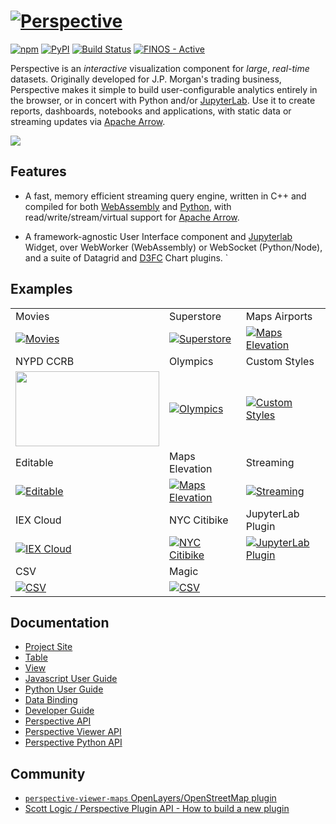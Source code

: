 # [![Perspective](https://perspective.finos.org/img/logo_inverted_tiny.png)](https://perspective.finos.org/)

[![npm](https://img.shields.io/npm/v/@finos/perspective.svg?style=flat)](https://www.npmjs.com/package/@finos/perspective)
[![PyPI](https://img.shields.io/pypi/v/perspective-python.svg?style=flat)](https://pypi.python.org/pypi/perspective-python)
[![Build Status](https://dev.azure.com/finosfoundation/perspective/_apis/build/status/finos.perspective?branchName=master)](https://dev.azure.com/finosfoundation/perspective/_build/latest?definitionId=1&branchName=master)
[![FINOS - Active](https://cdn.jsdelivr.net/gh/finos/contrib-toolbox@master/images/badge-active.svg)](https://finosfoundation.atlassian.net/wiki/display/FINOS/Active)

Perspective is an <i>interactive</i> visualization component for <i>large</i>, <i>real-time</i>
datasets. Originally developed for J.P. Morgan's trading business,  Perspective
makes it simple to build user-configurable analytics entirely in the
browser, or in concert with Python and/or
[JupyterLab](https://jupyterlab.readthedocs.io/en/stable/).
Use it to create reports, dashboards, notebooks and applications, with static
data or streaming updates via [Apache Arrow](https://arrow.apache.org/).

<img src="https://github.com/finos/perspective/blob/gh-pages/img/demo_large.gif?raw=true">

## Features

- A fast, memory efficient streaming query engine, written in C++ and compiled for both [WebAssembly](https://webassembly.org/) and [Python](https://www.python.org/), with read/write/stream/virtual support for [Apache Arrow](https://arrow.apache.org/).

- A framework-agnostic User Interface component and [Jupyterlab](https://jupyterlab.readthedocs.io/en/stable/) Widget, over WebWorker (WebAssembly) or WebSocket (Python/Node), and a suite of Datagrid and [D3FC](https://d3fc.io/) Chart plugins.
`
## Examples
||||
|:--|:--|:--|
|Movies|Superstore|Maps Airports|
|[![Movies](https://gist.githubusercontent.com/texodus/6b4dcebf65db4ebe4fe53a6de5ea0b48/raw/f56e588eed348aea579cf8fe757ce78c58779c82/thumbnail.png)](https://bl.ocks.org/texodus/6b4dcebf65db4ebe4fe53a6de5ea0b48)|[![Superstore](https://bl.ocks.org/texodus/raw/803de90736a3641ad91c5c7a1b49d0a7/thumbnail.png)](https://bl.ocks.org/texodus/803de90736a3641ad91c5c7a1b49d0a7)|[![Maps Elevation](https://perspective.finos.org/img/airports_thumbnail.png)](https://bl.ocks.org/DevAndyLee/86b33055dbce1ccc709cb3238227bec1)|
|NYPD CCRB|Olympics|Custom Styles|
|[<img src="https://texodus.github.io/nypd-ccrb/preview.png" width="230" height="120"></img>](https://texodus.github.io/nypd-ccrb/)|[![Olympics](http://bl.ocks.org/texodus/raw/efd4a857aca9a52ab6cddbb6e1f701c9/c6c0fb7611ca742830e05cce667678c25b6f288a/thumbnail.png)](https://bl.ocks.org/texodus/efd4a857aca9a52ab6cddbb6e1f701c9)|[![Custom Styles](http://bl.ocks.org/texodus/raw/c42f3189699bd29cf20bbe7dce767b07/62d75a47e049602312ba2597bfd37eb032b156f0/thumbnail.png)](http://bl.ocks.org/texodus/c42f3189699bd29cf20bbe7dce767b07)|
|Editable|Maps Elevation|Streaming|
|[![Editable](https://bl.ocks.org/texodus/raw/45b868833c9f456bd39a51e606412c5d/e590d237a5237790694946018680719c9fef56cb/thumbnail.png)](https://bl.ocks.org/texodus/45b868833c9f456bd39a51e606412c5d)|[![Maps Elevation](https://perspective.finos.org/img/elevation_thumbnail.png)](https://bl.ocks.org/DevAndyLee/0efd87f7c0b8725a1c6bef8eafe86103)|[![Streaming](https://bl.ocks.org/texodus/raw/9bec2f8041471bafc2c56db2272a9381/c69c2cfacb23015f3aaeab3555a0035702ffdb1c/thumbnail.png)](https://bl.ocks.org/texodus/9bec2f8041471bafc2c56db2272a9381)|
|IEX Cloud|NYC Citibike|JupyterLab Plugin|
|[![IEX Cloud](https://bl.ocks.org/texodus/raw/eb151fdd9f98bde987538cbc20e003f6/79d409006f50b24f1607758945144b392e4921a2/thumbnail.png)](https://bl.ocks.org/texodus/eb151fdd9f98bde987538cbc20e003f6)|[![NYC Citibike](https://bl.ocks.org/texodus/raw/bc8d7e6f72e09c9dbd7424b4332cacad/f704ce53a3f453f8fe66bd9ff4ead831786384ea/thumbnail.png)](https://bl.ocks.org/texodus/bc8d7e6f72e09c9dbd7424b4332cacad)|[![JupyterLab Plugin](https://perspective.finos.org/img/jupyterlab.png)](http://beta.mybinder.org/v2/gh/finos/perspective/master?urlpath=lab/tree/examples/jupyter-notebooks)|
|CSV|Magic||
|[![CSV](https://bl.ocks.org/texodus/raw/02d8fd10aef21b19d6165cf92e43e668/5e78be024893aa651fcdfac816841d54777ccdec/thumbnail.png)](https://bl.ocks.org/texodus/02d8fd10aef21b19d6165cf92e43e668)|[![CSV](https://perspective.finos.org/img/mtg_thumbnail.png)](https://texodus.github.io/mtg-perspective/?seasons-in-the-abyss-67)||




## Documentation

* [Project Site](https://perspective.finos.org/)
* [Table](https://perspective.finos.org/docs/md/table.html)
* [View](https://perspective.finos.org/docs/md/view.html)
* [Javascript User Guide](https://perspective.finos.org/docs/md/js.html)
* [Python User Guide](https://perspective.finos.org/docs/md/python.html)
* [Data Binding](https://perspective.finos.org/docs/md/table.html)
* [Developer Guide](https://perspective.finos.org/docs/md/development.html)
* [Perspective API](https://github.com/finos/perspective/blob/master/packages/perspective/README.md)
* [Perspective Viewer API](https://github.com/finos/perspective/blob/master/packages/perspective-viewer/README.md)
* [Perspective Python API](https://perspective.finos.org/docs/obj/perspective-python.html)

## Community

* [`perspective-viewer-maps` OpenLayers/OpenStreetMap plugin](https://github.com/DevAndyLee/perspective-viewer-maps)
* [Scott Logic / Perspective Plugin API - How to build a new plugin](https://blog.scottlogic.com/2019/04/23/perspective-plugin-api-how-to-build-a-new-plugin.html)

